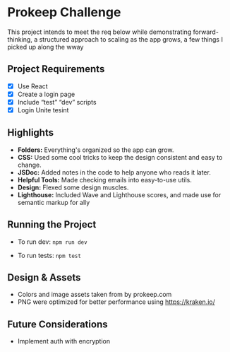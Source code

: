 # Prokeep Challenge

This project intends to meet the req below while demonstrating forward-thinking, a structured approach to scaling as the app grows, a few things I picked up along the wway

## Project Requirements

- [x] Use React
- [x] Create a login page
- [x] Include “test” “dev” scripts
- [x] Login Unite tesint

## Highlights

- **Folders:** Everything's organized so the app can grow.
- **CSS:** Used some cool tricks to keep the design consistent and easy to change.
- **JSDoc:** Added notes in the code to help anyone who reads it later.
- **Helpful Tools:** Made checking emails into easy-to-use utils.
- **Design:** Flexed some design muscles.
- **Lighthouse:** Included Wave and Lighthouse scores, and made use for semantic markup for ally

## Running the Project

- To run dev:
  `npm run dev`

- To run tests:
  `npm test`

## Design & Assets

- Colors and image assets taken from by prokeep.com
- PNG were optimized for better performance using https://kraken.io/

## Future Considerations

- Implement auth with encryption
